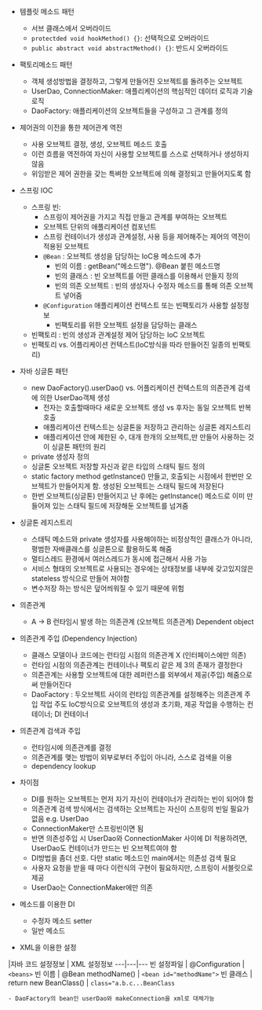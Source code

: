 


- 템플릿 메소드 패턴
  - 서브 클래스에서 오버라이드
  - `protectded void hookMethod() {}`: 선택적으로 오버라이드
  - `public abstract void abstractMethod() {}`: 반드시 오버라이드
  
- 팩토리메소드 패턴
  - 객체 생성방법을 결정하고, 그렇게 만들어진 오브젝트를 돌려주는 오브젝트
  - UserDao, ConnectionMaker: 애플리케이션의 핵심적인 데이터 로직과 기술 로직
  - DaoFactory:  애플리케이션의 오브젝트들을 구성하고 그 관계를 정의

- 제어권의 이전을 통한 제어관계 역전
  - 사용 오브젝트 결정, 생성, 오브젝트 메소드 호출
  - 이런 흐름을 역전하여 자신이 사용할 오브젝트를 스스로 선택하거나 생성하지 않음
  - 위임받은 제어 권한을 갖는 특벼한 오브젝트에 의해 결정되고 만들어지도록 함


- 스프링 IOC
  - 스프링 빈:
    - 스프링이 제어권을 가지고 직접 만들고 관계를 부여하는 오브젝트
    - 오브젝트 단위의 애플리케이션 컴포넌트
    - 스프링 컨테이너가 생성과 관계설정, 사용 등을 제어해주는 제어의 역전이 적용된 오브젝트
    - `@Bean` : 오브젝트 생성을 담당하는 IoC용 메소드에 추가
      - 빈의 이름 : getBean("메소드명"). @Bean 붙힌 메소드명
      - 빈의 클래스 : 빈 오브젝트를 어떤 클래스를 이용해서 만들지 정의
      - 빈의 의존 오브젝트 : 빈의 생성자나 수정자 메소드를 통해 의존 오브젝트 넣어줌
    - `@Configuration` 애플리케이션 컨텍스트 또는 빈팩토리가 사용할 설정정보
      - 빈팩토리를 위한 오브젝트 설정을 담당하는 클래스
  - 빈팩토리 : 빈의 생성과 관계설정 제어 담당하는 IoC 오브젝트
  - 빈팩토리 vs. 어플리케이션 컨텍스트(IoC방식을 따라 만들어진 일종의 빈팩토리)

- 자바 싱글톤 패턴
  - new DaoFactory().userDao() vs. 어플리케이션 컨텍스트의 의존관계 검색에 의한 UserDao객체 생성
    - 전자는 호출할때마다 새로운 오브젝트 생성 vs 후자는 동일 오브젝트 반복 호출
    - 애플리케이션 컨텍스트는 싱글톤을 저장하고 관리하는 싱글톤 레지스트리
    - 애플리케이션 안에 제한된 수, 대개 한개의 오브젝트,만 만들어 사용하는 것이 싱글톤 패턴의 원리
  - private 생성자 정의
  - 싱글톤 오브젝트 저장할 자신과 같은 타입의 스태틱 필드 정의
  - static factory method getInstance() 만들고, 호출되는 시점에서
  한번만 오브젝트가 만들어지게 함. 생성된 오브젝트는 스태틱 필드에 저장된다
  - 한번 오브젝트(싱글톤) 만들어지고 난 후에는 getInstance() 메소드로 이미 만들어져 있는 스태틱 필드에 저장해둔 오브젝트를 넘겨줌


- 싱글톤 레지스트리
  - 스태틱 메소드와 private 생성자를 사용해야하는 비정상적인 클래스가 아니라, 평범한 자배클래스를 싱글톤으로 활용하도록 해줌
  - 멀티스레드 환경에서 여러스레드가 동시에 접근해서 사용 가능
  - 서비스 형태의 오브젝트로 사용되는 경우에는 상태정보를 내부에 갖고있지않은 stateless 방식으로 만들어 져야함
  - 변수저장 하는 방식은 덮어씌워질 수 있기 때문에 위험
  
- 의존관계
  - A -> B
  런타임시 발생 하는 의존관계 (오브젝트 의존관계)
  Dependent object
  
- 의존관계 주입 (Dependency Injection)
  - 클래스 모델이나 코드에는 런타임 시점의 의존관계 X (인터페이스에만 의존)
  - 런타임 시점의 의존관계는 컨테이너나 팩토리 같은 제 3의 존재가 결정한다
  - 의존관계는 사용할 오브젝트에 대한 레퍼런스를 외부에서 제공(주입) 해줌으로써 만들어진다
  - DaoFactory : 두오브젝트 사이의 런타임 의존관계를 설정해주는 의존관계 주입 작업 주도
    IoC방식으로 오브젝트의 생성과 초기화, 제공 작업을 수행하는 컨테이너; DI 컨테이너
        
- 의존관계 검색과 주입
  - 런타임시에 의존관계를 결정
  - 의존관계를 맺는 방법이 외부로부터 주입이 아니라, 스스로 검색을 이용
  - dependency lookup
    
- 차이점
  - DI를 원하는 오브젝트는 먼저 자기 자신이 컨테이너가 관리하는 빈이 되어야 함
  - 의존관계 검색 방식에서는 검색하는 오브젝트는 자신이 스프링의 빈일 필요가 없음 e.g. UserDao
  - ConnectionMaker만 스프링빈이면 됨
  - 반면 의존성주입 시 UserDao와 ConnectionMaker 사이에 DI 적용하려면, UserDao도 컨테이너가 만드는 빈 오브젝트여야 함
  - DI방법을 좀더 선호. 다만 static 메소드인 main에서는 의존성 검색 필요
  - 사용자 요청을 받을 때 마다 이런식의 구현이 필요하지만, 스프링이 서블릿으로 제공
  - UserDao는 ConnectionMaker에만 의존

- 메소드를 이용한 DI
  - 수정자 메소드 setter
  - 일반 메소드

- XML을 이용한 설정

|자바 코드 설정정보 | XML 설정정보
---|---|---
빈 설정파일 | @Configuration | `<beans>`
빈 이름 | @Bean methodName() | `<bean id="methodName">`
빈 클래스 | return new BeanClass() | `class="a.b.c...BeanClass`


    - DaoFactory의 bean인 userDao와 makeConnection을 xml로 대체가능